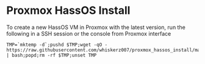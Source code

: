 # Proxmox HassOS Install

To create a new HassOS VM in Proxmox with the latest version, run the following in a SSH session or the console from Proxmox interface

```
TMP=`mktemp -d`;pushd $TMP;wget -qO - https://raw.githubusercontent.com/whiskerz007/proxmox_hassos_install/master/install.sh | bash;popd;rm -rf $TMP;unset TMP 
```

